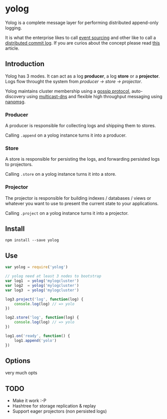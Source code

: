 # yolog

Yolog is a complete message layer for performing distributed append-only logging.

It is what the enterprise likes to call [event sourcing](http://martinfowler.com/eaaDev/EventSourcing.html) and other like to call a [distributed commit log](http://kafka.apache.org/). If you are curios about the concept please read [this](https://engineering.linkedin.com/distributed-systems/log-what-every-software-engineer-should-know-about-real-time-datas-unifying) article.

## Introduction

Yolog has 3 modes. It can act as a log **producer**, a log **store** or a **projector**. Logs flow throught the system from *producer -> store -> projector*.

Yolog maintains cluster membership using a [gossip protocol](https://www.npmjs.com/package/swim), auto-discovery using [multicast-dns](https://www.npmjs.com/package/multicast-dns) and flexible high throughput messaging using [nanomsg](https://www.npmjs.com/package/nanomsg).

### Producer

A producer is responsible for collecting logs and shipping them to stores. 

Calling `.append` on a yolog instance turns it into a producer.

### Store

A store is responsible for persisting the logs, and forwarding persisted logs to projectors.

Calling `.store` on a yolog instance turns it into a store.

### Projector

The projector is responsible for building indexes / databases / views or whatever you want to use to present the current state to your applications.

Calling `.project` on a yolog instance turns it into a projector.

## Install

```
npm install --save yolog
```

## Use

```js
var yolog = require('yolog')

// yolog need at least 3 nodes to bootstrap 
var log1  = yolog('mylogcluster')
var log2  = yolog('mylogcluster')
var log3  = yolog('mylogcluster')

log3.project('log', function(log) {
    console.log(log) // => yolo
})

log2.store('log', function(log) {
    console.log(log) // => yolo
})

log1.on('ready', function() {
    log1.append('yolo')
})

```

## Options

very much opts


## TODO

* Make it work :-P
* Hashtree for storage replication & replay
* Support eager projectors (non persisted logs)
